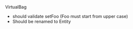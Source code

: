 


VirtualBag

 - should validate setFoo (Foo must start from upper case)
 - Should be renamed to Entity